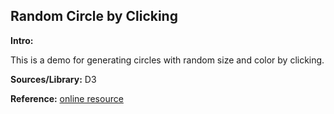 Random Circle by Clicking
-----
**Intro:**

This is a demo for generating circles with random size and color by clicking. 

**Sources/Library:** D3

**Reference:**
[online resource](http://jsfiddle.net/GordyD/0o71rhug/1/)
